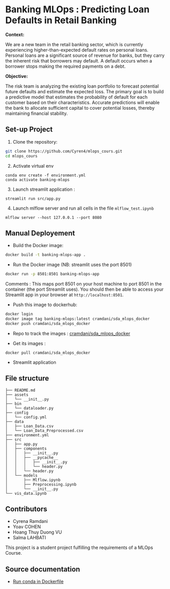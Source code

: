 # Banking MLOps : Predicting Loan Defaults in Retail Banking

**Context:**

We are a new team in the retail banking sector, which is currently experiencing higher-than-expected default rates on personal loans. Personal loans are a significant source of revenue for banks, but they carry the inherent risk that borrowers may default. A default occurs when a borrower stops making the required payments on a debt.

**Objective:**

The risk team is analyzing the existing loan portfolio to forecast potential future defaults and estimate the expected loss. The primary goal is to build a predictive model that estimates the probability of default for each customer based on their characteristics. Accurate predictions will enable the bank to allocate sufficient capital to cover potential losses, thereby maintaining financial stability.


## Set-up Project 

1.  Clone the repository:

```bash
git clone https://github.com/Cyren4/mlops_cours.git
cd mlops_cours
```

2.  Activate virtual env
```shell
conda env create -f environment.yml
conda activate banking-mlops
```

3.  Launch streamlit application : 
```
streamlit run src/app.py
```

4. Launch mlflow server and run all cells in the file `mlflow_test.ipynb`
```shell
mlflow server --host 127.0.0.1 --port 8080
```


## Manual Deployement 

- Build the Docker image: 
```bash
docker build -t banking-mlops-app .
```

- Run the Docker image (NB: streamlit uses the port 8501)
```bash
docker run -p 8501:8501 banking-mlops-app
```

Comments : This maps port 8501 on your host machine to port 8501 in the container (the port Streamlit uses). You should then be able to access your Streamlit app in your browser at ``http://localhost:8501``.

- Push this image to dockerhub: 
```bash
docker login 
docker image tag banking-mlops:latest cramdani/sda_mlops_docker
docker push cramdani/sda_mlops_docker  
```

- Repo to track the images : [cramdani/sda_mlops_docker](https://hub.docker.com/r/cramdani/sda_mlops_docker) 

- Get its images  : 
```shell
docker pull cramdani/sda_mlops_docker
```

- Streamlit application 


## File structure 
```
├── README.md
├── assets
│   └── __init__.py
├── bin
│   └── dataloader.py
├── config
│   └── config.yml
├── data
│   ├── Loan_Data.csv
│   └── Loan_Data_Preprocessed.csv
├── environment.yml
├── src
│   ├── app.py
│   ├── components
│   │   ├── __init__.py
│   │   ├── __pycache__
│   │   │   ├── __init__.py
│   │   │   └── header.py
│   │   └── header.py
│   └── models
│       ├── Mlflow.ipynb
│       ├── Preprocessing.ipynb
│       └── __init__.py
└── vis_data.ipynb
```

## Contributors 
- Cyrena Ramdani
- Yoav COHEN
- Hoang Thuy Duong VU
- Salma LAHBATI



This project is a student project fulfilling the requirements of a MLOps Course.


## Source documentation
- [Run conda in Dockerfile](https://pythonspeed.com/articles/activate-conda-dockerfile/) 